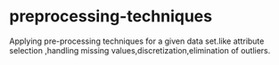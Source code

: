 # preprocessing-techniques
Applying pre-processing techniques for a given data set.like attribute selection ,handling missing values,discretization,elimination of outliers.
